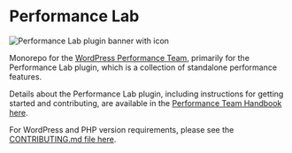 # Performance Lab
![Performance Lab plugin banner with icon](https://github.com/WordPress/performance/assets/10103365/99d37ba5-27e3-47ea-8ab8-48de75ee69bf)

Monorepo for the [WordPress Performance Team](https://make.wordpress.org/performance/), primarily for the Performance Lab plugin, which is a collection of standalone performance features.

Details about the Performance Lab plugin, including instructions for getting started and contributing, are available in the [Performance Team Handbook here](https://make.wordpress.org/performance/handbook/performance-lab/).

For WordPress and PHP version requirements, please see the [CONTRIBUTING.md file here](https://github.com/WordPress/performance/blob/trunk/CONTRIBUTING.md).
